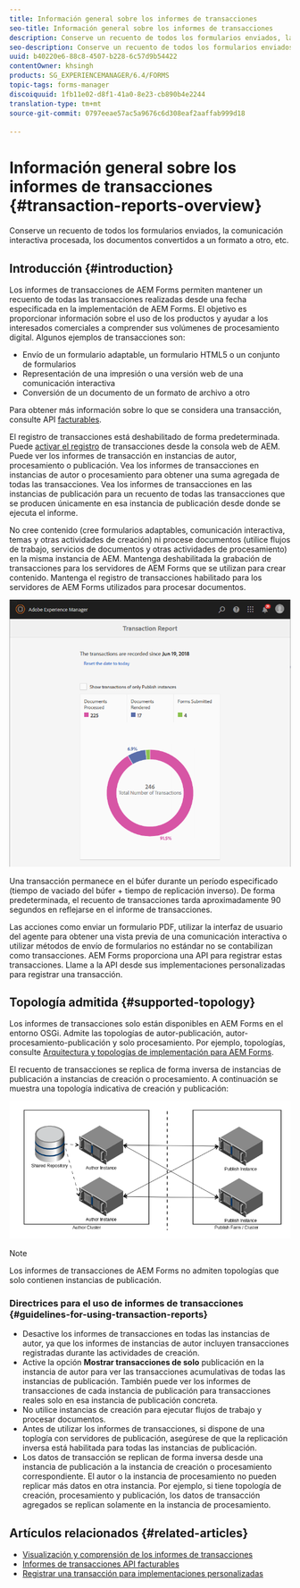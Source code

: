 ```yaml
---
title: Información general sobre los informes de transacciones
seo-title: Información general sobre los informes de transacciones
description: Conserve un recuento de todos los formularios enviados, la comunicación interactiva procesada, los documentos convertidos a un formato a otro, etc.
seo-description: Conserve un recuento de todos los formularios enviados, la comunicación interactiva procesada, los documentos convertidos a un formato a otro, etc.
uuid: b40220e6-88c8-4507-b228-6c57d9b54422
contentOwner: khsingh
products: SG_EXPERIENCEMANAGER/6.4/FORMS
topic-tags: forms-manager
discoiquuid: 1fb11e02-d8f1-41a0-8e23-cb890b4e2244
translation-type: tm+mt
source-git-commit: 0797eeae57ac5a9676c6d308eaf2aaffab999d18

---
```



# Información general sobre los informes de transacciones {#transaction-reports-overview}

Conserve un recuento de todos los formularios enviados, la comunicación interactiva procesada, los documentos convertidos a un formato a otro, etc.

## Introducción {#introduction}

Los informes de transacciones de AEM Forms permiten mantener un recuento de todas las transacciones realizadas desde una fecha especificada en la implementación de AEM Forms. El objetivo es proporcionar información sobre el uso de los productos y ayudar a los interesados comerciales a comprender sus volúmenes de procesamiento digital. Algunos ejemplos de transacciones son:

* Envío de un formulario adaptable, un formulario HTML5 o un conjunto de formularios
* Representación de una impresión o una versión web de una comunicación interactiva
* Conversión de un documento de un formato de archivo a otro

Para obtener más información sobre lo que se considera una transacción, consulte API [facturables](/help/forms/using/transaction-reports-billable-apis.md).

El registro de transacciones está deshabilitado de forma predeterminada. Puede [activar el registro](/help/forms/using/viewing-and-understanding-transaction-reports.md#setting-up-transaction-reports) de transacciones desde la consola web de AEM. Puede ver los informes de transacción en instancias de autor, procesamiento o publicación. Vea los informes de transacciones en instancias de autor o procesamiento para obtener una suma agregada de todas las transacciones. Vea los informes de transacciones en las instancias de publicación para un recuento de todas las transacciones que se producen únicamente en esa instancia de publicación desde donde se ejecuta el informe.

No cree contenido (cree formularios adaptables, comunicación interactiva, temas y otras actividades de creación) ni procese documentos (utilice flujos de trabajo, servicios de documentos y otras actividades de procesamiento) en la misma instancia de AEM. Mantenga deshabilitada la grabación de transacciones para los servidores de AEM Forms que se utilizan para crear contenido. Mantenga el registro de transacciones habilitado para los servidores de AEM Forms utilizados para procesar documentos.

![sample-transaction-report-author-1](assets/sample-transaction-report-author-1.png)

Una transacción permanece en el búfer durante un período especificado (tiempo de vaciado del búfer + tiempo de replicación inverso). De forma predeterminada, el recuento de transacciones tarda aproximadamente 90 segundos en reflejarse en el informe de transacciones.

Las acciones como enviar un formulario PDF, utilizar la interfaz de usuario del agente para obtener una vista previa de una comunicación interactiva o utilizar métodos de envío de formularios no estándar no se contabilizan como transacciones. AEM Forms proporciona una API para registrar estas transacciones. Llame a la API desde sus implementaciones personalizadas para registrar una transacción.

## Topología admitida {#supported-topology}

Los informes de transacciones solo están disponibles en AEM Forms en el entorno OSGi. Admite las topologías de autor-publicación, autor-procesamiento-publicación y solo procesamiento. Por ejemplo, topologías, consulte [Arquitectura y topologías de implementación para AEM Forms](/help/forms/using/transaction-reports-overview.md).

El recuento de transacciones se replica de forma inversa de instancias de publicación a instancias de creación o procesamiento. A continuación se muestra una topología indicativa de creación y publicación:

![simple-author-publish-topología](assets/simple-author-publish-topology.png)

>[!NOTE]
>
>Los informes de transacciones de AEM Forms no admiten topologías que solo contienen instancias de publicación.

### Directrices para el uso de informes de transacciones {#guidelines-for-using-transaction-reports}

* Desactive los informes de transacciones en todas las instancias de autor, ya que los informes de instancias de autor incluyen transacciones registradas durante las actividades de creación.
* Active la opción **Mostrar transacciones de solo** publicación en la instancia de autor para ver las transacciones acumulativas de todas las instancias de publicación. También puede ver los informes de transacciones de cada instancia de publicación para transacciones reales solo en esa instancia de publicación concreta.
* No utilice instancias de creación para ejecutar flujos de trabajo y procesar documentos.
* Antes de utilizar los informes de transacciones, si dispone de una toplogía con servidores de publicación, asegúrese de que la replicación inversa está habilitada para todas las instancias de publicación.
* Los datos de transacción se replican de forma inversa desde una instancia de publicación a la instancia de creación o procesamiento correspondiente. El autor o la instancia de procesamiento no pueden replicar más datos en otra instancia. Por ejemplo, si tiene topología de creación, procesamiento y publicación, los datos de transacción agregados se replican solamente en la instancia de procesamiento.

## Artículos relacionados {#related-articles}

* [Visualización y comprensión de los informes de transacciones](/help/forms/using/viewing-and-understanding-transaction-reports.md)
* [Informes de transacciones API facturables](/help/forms/using/transaction-reports-billable-apis.md)
* [Registrar una transacción para implementaciones personalizadas](/help/forms/using/record-transaction-custom-implementation.md)

